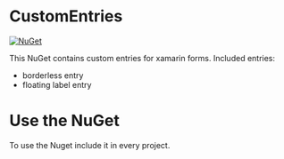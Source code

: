 # CustomEntries 
[![NuGet](https://img.shields.io/badge/NuGet-download-brigthgreen.svg)](https://www.nuget.org/packages/CustomEntries/1.0.0)

This NuGet contains custom entries for xamarin forms.
Included entries:
  - borderless entry
  - floating label entry
  
# Use the NuGet
To use the Nuget include it in every project.
